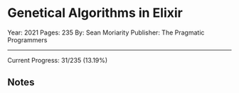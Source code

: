 # Genetical Algorithms in Elixir

Year: 2021
Pages: 235
By: Sean Moriarity
Publisher: The Pragmatic Programmers

---

Current Progress: 31/235 (13.19%)

## Notes

